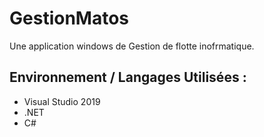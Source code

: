 # GestionMatos
Une application windows de Gestion de flotte inofrmatique.

## Environnement / Langages Utilisées :
- Visual Studio 2019
- .NET
- C#
